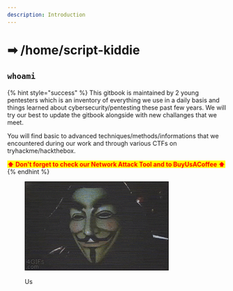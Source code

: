 ```yaml
---
description: Introduction
---
```


# ➡ /home/script-kiddie

## `whoami`

{% hint style="success" %}
This gitbook is maintained by 2 young pentesters which is an inventory of everything we use in a daily basis and things learned about cybersecurity/pentesting these past few years. We will try our best to update the gitbook alongside with new challanges that we meet.



You will find basic to advanced techniques/methods/informations that we encountered during our work and through various CTFs on tryhackme/hackthebox.



<mark style="color:red;">**⬆ Don't forget to check our Network Attack Tool and to BuyUsACoffee ⬆**</mark>&#x20;
{% endhint %}

<figure><img src=".gitbook/assets/giphy.gif" alt=""><figcaption><p>Us</p></figcaption></figure>
